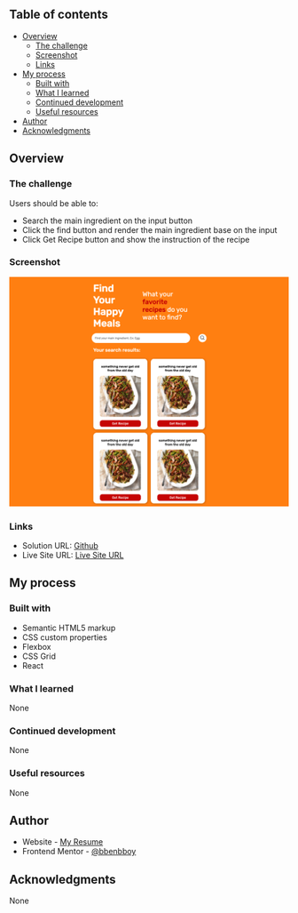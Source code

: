 ## Table of contents

- [Overview](#overview)
  - [The challenge](#the-challenge)
  - [Screenshot](#screenshot)
  - [Links](#links)
- [My process](#my-process)
  - [Built with](#built-with)
  - [What I learned](#what-i-learned)
  - [Continued development](#continued-development)
  - [Useful resources](#useful-resources)
- [Author](#author)
- [Acknowledgments](#acknowledgments)

## Overview

### The challenge

Users should be able to:

- Search the main ingredient on the input button
- Click the find button and render the main ingredient base on the input
- Click Get Recipe button and show the instruction of the recipe

### Screenshot

![](/final-design/desktop.png)

### Links

- Solution URL: [Github](https://github.com/bbenbboy/Mini-Calculator-Project.git)
- Live Site URL: [Live Site URL](https://calculator-by-react-matt.netlify.app/)

## My process

### Built with

- Semantic HTML5 markup
- CSS custom properties
- Flexbox
- CSS Grid
- React

### What I learned

None

### Continued development

None

### Useful resources

None

## Author

- Website - [My Resume](https://rcp-portfolio.vercel.app/)
- Frontend Mentor - [@bbenbboy](https://www.frontendmentor.io/profile/bbenbboy)

## Acknowledgments

None
